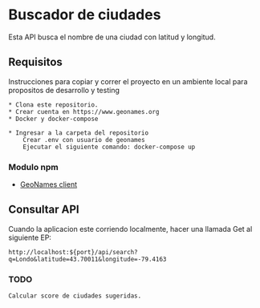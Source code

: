 # Buscador de ciudades

Esta API busca el nombre de una ciudad con latitud y longitud.

## Requisitos

Instrucciones para copiar y correr el proyecto en un ambiente local para propositos de desarrollo y testing

```
* Clona este repositorio.
* Crear cuenta en https://www.geonames.org
* Docker y docker-compose

* Ingresar a la carpeta del repositorio
    Crear .env con usuario de geonames
    Ejecutar el siguiente comando: docker-compose up
```
### Modulo npm

* [GeoNames client](https://github.com/kinotto/geonames.js/)

## Consultar API
Cuando la aplicacion este corriendo localmente, hacer una llamada Get al siguiente EP: 
```
http://localhost:${port}/api/search?q=Londo&latitude=43.70011&longitude=-79.4163
```

### TODO
```
Calcular score de ciudades sugeridas.
```